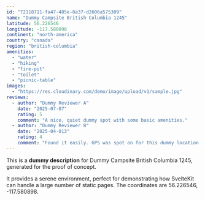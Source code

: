 ```yaml
---
id: "72118711-fa47-485e-8a37-d2606a575309"
name: "Dummy Campsite British Columbia 1245"
latitude: 56.226546
longitude: -117.580898
continent: "north-america"
country: "canada"
region: "british-columbia"
amenities:
  - "water"
  - "hiking"
  - "fire-pit"
  - "toilet"
  - "picnic-table"
images:
  - "https://res.cloudinary.com/demo/image/upload/v1/sample.jpg"
reviews:
  - author: "Dummy Reviewer A"
    date: "2025-07-07"
    rating: 5
    comment: "A nice, quiet dummy spot with some basic amenities."
  - author: "Dummy Reviewer B"
    date: "2025-04-013"
    rating: 4
    comment: "Found it easily. GPS was spot on for this dummy location."
---
```


This is a **dummy description** for Dummy Campsite British Columbia 1245, generated for the proof of concept.

It provides a serene environment, perfect for demonstrating how SvelteKit can handle a large number of static pages. The coordinates are 56.226546, -117.580898.
